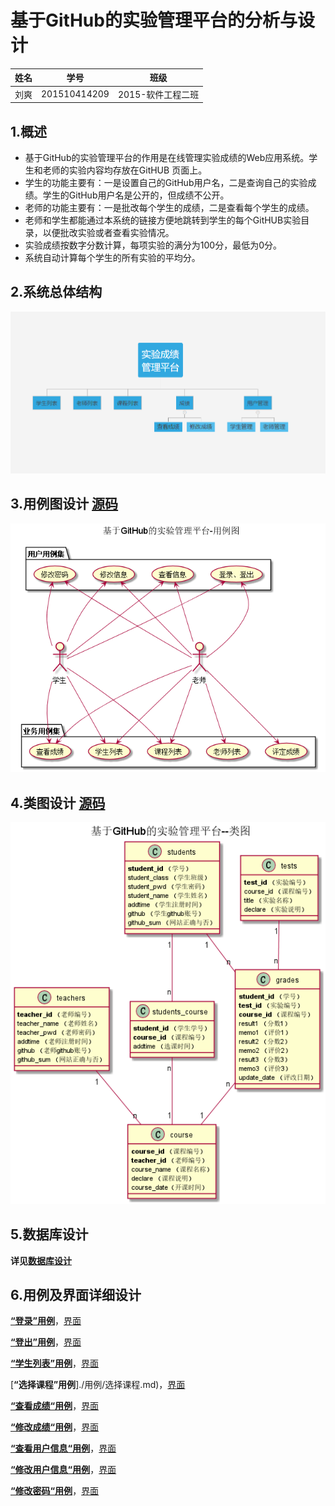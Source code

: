#  基于GitHub的实验管理平台的分析与设计

| 姓名 |     学号     |       班级        |
| :--: | :----------: | :---------------: |
| 刘爽 | 201510414209 | 2015-软件工程二班 |

##  1.概述

- 基于GitHub的实验管理平台的作用是在线管理实验成绩的Web应用系统。学生和老师的实验内容均存放在GitHUB 页面上。
- 学生的功能主要有：一是设置自己的GitHub用户名，二是查询自己的实验成绩。学生的GitHub用户名是公开的，但成绩不公开。
- 老师的功能主要有：一是批改每个学生的成绩，二是查看每个学生的成绩。
- 老师和学生都能通过本系统的链接方便地跳转到学生的每个GitHUB实验目录，以便批改实验或者查看实验情况。
- 实验成绩按数字分数计算，每项实验的满分为100分，最低为0分。
- 系统自动计算每个学生的所有实验的平均分。

## 2.系统总体结构

![](images/系统总体结构.png)

## 3.用例图设计   [源码](src/usercase.puml)

![](images/用例图.png)

## 4.类图设计  [源码](src/class.puml) 

![](images/类图.png)



## 5.数据库设计

**详见[数据库设计](数据库设计.md)**

## 6.用例及界面详细设计

[**“登录”用例**](./用例/登录.md)，[界面](./ui/登录.html)

[**“登出”用例**](./用例/登出.md)，[界面](./ui/首页.html)

[**“学生列表”用例**](./用例/学生列表.md)，[界面](./ui/学生表.html)

[**“选择课程”用例**]./用例/选择课程.md)，[界面](./ui/选课.html)

[**“查看成绩“用例**](./用例/查看成绩.md)，[界面](./ui/查看成绩.html)

[**“修改成绩“用例**](./用例/修改成绩.md)，[界面](./ui/修改成绩.html)

[**“查看用户信息“用例**](./用例/查看用户信息.md)，[界面](./ui/查看用户信息.html)

[**“修改用户信息“用例**](./用例/修改用户信息.md)，[界面](./ui/修改用户信息.html)

[**“修改密码“用例**](./用例/修改密码.md)，[界面](./ui/修改密码.html)

